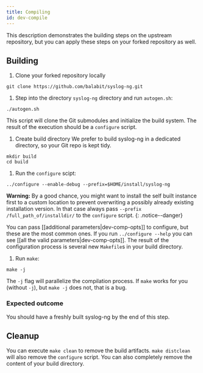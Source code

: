 ```yaml
---
title: Compiling
id: dev-compile
---
```


This description demonstrates the building steps on the upstream repository, but you can apply these steps
on your forked repository as well.

## Building

1. Clone your forked repository locally

``` shell
git clone https://github.com/balabit/syslog-ng.git
```

1. Step into the directory `syslog-ng` directory and run `autogen.sh`:

``` shell
./autogen.sh
```

This script will clone the Git submodules and initialize the build system. The
result of the execution should be a `configure` script.

1. Create build directory
We prefer to build syslog-ng in a dedicated directory, so your Git repo is kept
tidy.

``` shell
mkdir build
cd build
```

1. Run the `configure` scipt:

``` shell
../configure --enable-debug --prefix=$HOME/install/syslog-ng
```

**Warning:** By a good chance, you might want to install the self built instance first to a custom location to prevent overwriting a possibly already existing installation version. In that case always pass `--prefix /full_path_of/installdir/` to the `configure` script.
{: .notice--danger}

You can pass [[additional parameters|dev-comp-opts]] to configure, but these are the most common ones.
If you run `../configure --help` you can see [[all the valid parameters|dev-comp-opts]].
The result of the configuration process is several new `Makefile`s in your build directory.

1. Run `make`:

``` shell
make -j
```

The `-j` flag will parallelize the compilation process. If `make` works for you (without `-j`),
but `make -j` does not, that is a bug.

### Expected outcome

You should have a freshly built syslog-ng by the end of this step.

## Cleanup

 You can execute `make clean` to remove the build artifacts. `make distclean` will also
remove the `configure` script. You can also completely remove the content of your build directory.
